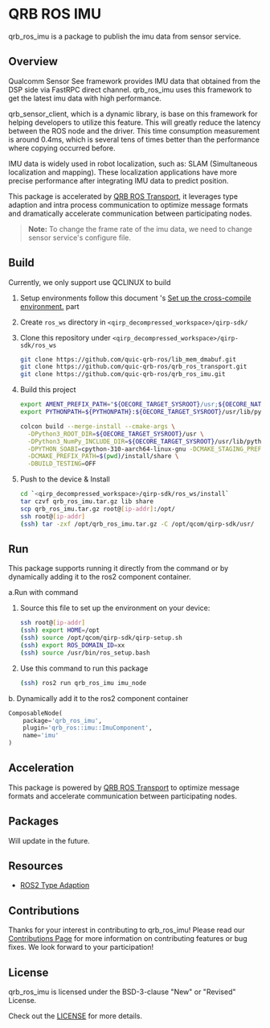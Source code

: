 # QRB ROS IMU

qrb_ros_imu is a package to publish the imu data from sensor service.

## Overview

Qualcomm Sensor See framework provides IMU data that obtained from the DSP side via FastRPC direct channel.
qrb_ros_imu uses this framework to get the latest imu data with high performance.

qrb_sensor_client, which is a dynamic library, is base on this framework for helping developers to utilize this feature. This will greatly reduce the latency between the ROS node and the driver. This time consumption measurement is around 0.4ms, which is several tens of times better than the performance where copying occurred before.

IMU data is widely used in robot localization, such as: SLAM (Simultaneous localization and mapping).
These localization applications have more precise performance after integrating IMU data to predict position.

This package is accelerated by [QRB ROS Transport](https://github.com/quic-qrb-ros/qrb_ros_transport), it leverages type adaption and intra process communication to optimize message formats and
dramatically accelerate communication between participating nodes.

> **Note:** To change the frame rate of the imu data, we need to change sensor service's configure file.
>

## Build

Currently, we only support use QCLINUX to build

1. Setup environments follow this document 's [Set up the cross-compile environment.](https://docs.qualcomm.com/bundle/publicresource/topics/80-65220-2/develop-your-first-application_6.html?product=1601111740013072&facet=Qualcomm%20Intelligent%20Robotics%20(QIRP)%20Product%20SDK&state=releasecandidate) part

2. Create `ros_ws` directory in `<qirp_decompressed_workspace>/qirp-sdk/`

3. Clone this repository under `<qirp_decompressed_workspace>/qirp-sdk/ros_ws`
     ```bash
     git clone https://github.com/quic-qrb-ros/lib_mem_dmabuf.git
     git clone https://github.com/quic-qrb-ros/qrb_ros_transport.git
     git clone https://github.com/quic-qrb-ros/qrb_ros_imu.git
     ```
4. Build this project
     ```bash
     export AMENT_PREFIX_PATH="${OECORE_TARGET_SYSROOT}/usr;${OECORE_NATIVE_SYSROOT}/usr"
     export PYTHONPATH=${PYTHONPATH}:${OECORE_TARGET_SYSROOT}/usr/lib/python3.10/site-packages

     colcon build --merge-install --cmake-args \
       -DPython3_ROOT_DIR=${OECORE_TARGET_SYSROOT}/usr \
       -DPython3_NumPy_INCLUDE_DIR=${OECORE_TARGET_SYSROOT}/usr/lib/python3.10/site-packages/numpy/core/include \
       -DPYTHON_SOABI=cpython-310-aarch64-linux-gnu -DCMAKE_STAGING_PREFIX=$(pwd)/install \
       -DCMAKE_PREFIX_PATH=$(pwd)/install/share \
       -DBUILD_TESTING=OFF
     ```
5. Push to the device & Install
     ```bash
     cd `<qirp_decompressed_workspace>/qirp-sdk/ros_ws/install`
     tar czvf qrb_ros_imu.tar.gz lib share
     scp qrb_ros_imu.tar.gz root@[ip-addr]:/opt/
     ssh root@[ip-addr]
     (ssh) tar -zxf /opt/qrb_ros_imu.tar.gz -C /opt/qcom/qirp-sdk/usr/
     ```

## Run

This package supports running it directly from the command or by dynamically adding it to the ros2 component container.

a.Run with command

1. Source this file to set up the environment on your device:
    ```bash
    ssh root@[ip-addr]
    (ssh) export HOME=/opt
    (ssh) source /opt/qcom/qirp-sdk/qirp-setup.sh
    (ssh) export ROS_DOMAIN_ID=xx
    (ssh) source /usr/bin/ros_setup.bash
    ```

2. Use this command to run this package
    ```bash
    (ssh) ros2 run qrb_ros_imu imu_node
    ```

b. Dynamically add it to the ros2 component container
```python
ComposableNode(
    package='qrb_ros_imu',
    plugin='qrb_ros::imu::ImuComponent',
    name='imu'
)
```

## Acceleration

This package is powered by [QRB ROS Transport](https://github.com/quic-qrb-ros/qrb_ros_transport) to optimize message formats and accelerate communication between participating nodes.

## Packages

Will update in the future.

## Resources

- [ROS2 Type Adaption](https://ros.org/reps/rep-2007.html)

## Contributions

Thanks for your interest in contributing to qrb_ros_imu! Please read our [Contributions Page](CONTRIBUTING.md) for more information on contributing features or bug fixes. We look forward to your participation!

## License

qrb_ros_imu is licensed under the BSD-3-clause "New" or "Revised" License. 

Check out the [LICENSE](LICENSE) for more details.
